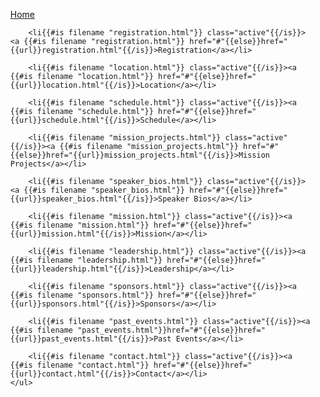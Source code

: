 <div class="col-sm-3 col-md-2 sidebar">
    <ul class="nav nav-sidebar">
        <li{{#is filename "index.html"}} class="active"{{/is}}><a {{#is filename "index.html"}} href="#"{{else}}href="{{url}}"{{/is}}>Home</a></li>

        <li{{#is filename "registration.html"}} class="active"{{/is}}><a {{#is filename "registration.html"}} href="#"{{else}}href="{{url}}registration.html"{{/is}}>Registration</a></li>

        <li{{#is filename "location.html"}} class="active"{{/is}}><a {{#is filename "location.html"}} href="#"{{else}}href="{{url}}location.html"{{/is}}>Location</a></li>

        <li{{#is filename "schedule.html"}} class="active"{{/is}}><a {{#is filename "schedule.html"}} href="#"{{else}}href="{{url}}schedule.html"{{/is}}>Schedule</a></li>

        <li{{#is filename "mission_projects.html"}} class="active"{{/is}}><a {{#is filename "mission_projects.html"}} href="#"{{else}}href="{{url}}mission_projects.html"{{/is}}>Mission Projects</a></li>

        <li{{#is filename "speaker_bios.html"}} class="active"{{/is}}><a {{#is filename "speaker_bios.html"}} href="#"{{else}}href="{{url}}speaker_bios.html"{{/is}}>Speaker Bios</a></li>

        <li{{#is filename "mission.html"}} class="active"{{/is}}><a {{#is filename "mission.html"}} href="#"{{else}}href="{{url}}mission.html"{{/is}}>Mission</a></li>

        <li{{#is filename "leadership.html"}} class="active"{{/is}}><a {{#is filename "leadership.html"}} href="#"{{else}}href="{{url}}leadership.html"{{/is}}>Leadership</a></li>

        <li{{#is filename "sponsors.html"}} class="active"{{/is}}><a {{#is filename "sponsors.html"}} href="#"{{else}}href="{{url}}sponsors.html"{{/is}}>Sponsors</a></li>

        <li{{#is filename "past_events.html"}} class="active"{{/is}}><a {{#is filename "past_events.html"}}href="#"{{else}}href="{{url}}past_events.html"{{/is}}>Past Events</a></li>

        <li{{#is filename "contact.html"}} class="active"{{/is}}><a {{#is filename "contact.html"}} href="#"{{else}}href="{{url}}contact.html"{{/is}}>Contact</a></li>
    </ul>
</div>